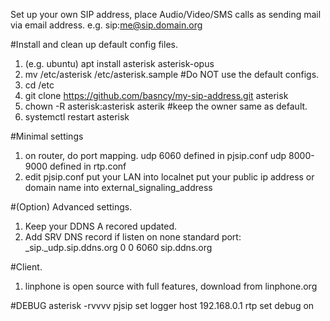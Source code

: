 Set up your own SIP address, place Audio/Video/SMS calls as sending mail via email address.
e.g. sip:me@sip.domain.org

#Install and clean up default config files.
1. (e.g. ubuntu) apt install asterisk asterisk-opus
2. mv /etc/asterisk /etc/asterisk.sample #Do NOT use the default configs.
3. cd /etc
4. git clone https://github.com/basncy/my-sip-address.git asterisk
5. chown -R asterisk:asterisk asterik #keep the owner same as default.
6. systemctl restart asterisk

#Minimal settings
1. on router, do port mapping.
	udp 6060 defined in pjsip.conf
	udp 8000-9000 defined in rtp.conf
2. edit pjsip.conf
	put your LAN into localnet
	put your public ip address or domain name into external_signaling_address

#(Option) Advanced settings.
1. Keep your DDNS A recored updated.
2. Add SRV DNS record if listen on none standard port: _sip._udp.sip.ddns.org 0 0 6060 sip.ddns.org

#Client.
1. linphone is open source with full features, download from linphone.org

#DEBUG
asterisk -rvvvv
pjsip set logger host 192.168.0.1
rtp set debug on
